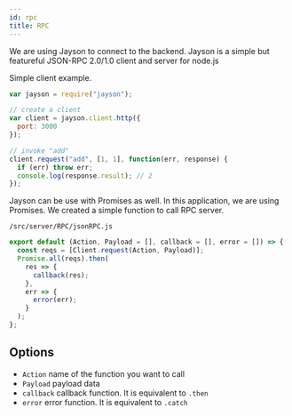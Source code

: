 ```yaml
---
id: rpc
title: RPC
---
```


We are using Jayson to connect to the backend. Jayson is a simple but featureful JSON-RPC 2.0/1.0 client and server for node.js

Simple client example.

```js
var jayson = require("jayson");

// create a client
var client = jayson.client.http({
  port: 3000
});

// invoke "add"
client.request("add", [1, 1], function(err, response) {
  if (err) throw err;
  console.log(response.result); // 2
});
```

Jayson can be use with Promises as well. In this application, we are using Promises. We created a simple function to call RPC server.

`/src/server/RPC/jsonRPC.js`
```js
export default (Action, Payload = [], callback = [], error = []) => {
  const reqs = [Client.request(Action, Payload)];
  Promise.all(reqs).then(
    res => {
      callback(res);
    },
    err => {
      error(err);
    }
  );
};
```
## Options
- `Action` name of the function you want to call
- `Payload` payload data
- `callback` callback function. It is equivalent to `.then`
- `error` error function. It is equivalent to `.catch`
